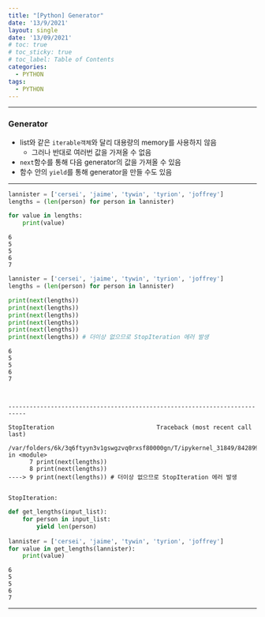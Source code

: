 ```yaml
---
title: "[Python] Generator"
date: '13/9/2021'
layout: single
date: '13/09/2021'
# toc: true
# toc_sticky: true
# toc_label: Table of Contents
categories:
  - PYTHON
tags:
  - PYTHON
---
```



---
### Generator
* list와 같은 ```iterable객체```와 달리 대용량의 memory를 사용하지 않음
     * 그러나 반대로 여러번 값을 가져올 수 없음
* ```next```함수를 통해 다음 generator의 값을 가져올 수 있음
* 함수 안의 ```yield```를 통해 generator을 만들 수도 있음

---


```python
lannister = ['cersei', 'jaime', 'tywin', 'tyrion', 'joffrey']
lengths = (len(person) for person in lannister)

for value in lengths:
    print(value)
```

    6
    5
    5
    6
    7



```python
lannister = ['cersei', 'jaime', 'tywin', 'tyrion', 'joffrey']
lengths = (len(person) for person in lannister)

print(next(lengths))
print(next(lengths))
print(next(lengths))
print(next(lengths))
print(next(lengths))
print(next(lengths)) # 더이상 없으므로 StopIteration 에러 발생
```

    6
    5
    5
    6
    7



    ---------------------------------------------------------------------------

    StopIteration                             Traceback (most recent call last)

    /var/folders/6k/3q6ftyyn3v1gswgzvq0rxsf80000gn/T/ipykernel_31849/842899953.py in <module>
          7 print(next(lengths))
          8 print(next(lengths))
    ----> 9 print(next(lengths)) # 더이상 없으므로 StopIteration 에러 발생
    

    StopIteration: 



```python
def get_lengths(input_list):
    for person in input_list:
        yield len(person)
        
lannister = ['cersei', 'jaime', 'tywin', 'tyrion', 'joffrey']
for value in get_lengths(lannister):
    print(value)
```

    6
    5
    5
    6
    7

---